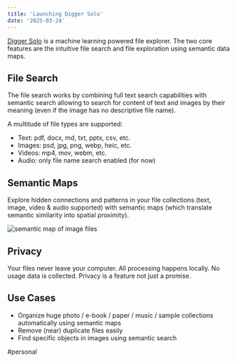 ```yaml
---
title: 'Launching Digger Solo'
date: '2025-03-24'
---
```


[Digger Solo](https://solo.digger.lol/) is a machine learning powered file explorer. The two core features are the intuitive file search and file exploration using semantic data maps.

## File Search

The file search works by combining full text search capabilities with semantic search allowing to search for content of text and images by their meaning (even if the image has no descriptive file name).

A multitude of file types are supported:

- Text: pdf, docx, md, txt, pptx, csv, etc.
- Images: psd, jpg, png, webp, heic, etc.
- Videos: mp4, mov, webm, etc.
- Audio: only file name search enabled (for now)

## Semantic Maps

Explore hidden connections and patterns in your file collections (text, image, video & audio supported) with semantic maps (which translate semantic similarity into spatial proximity).

![semantic map of image files](/images/digger-solo-images.png)

## Privacy

Your files never leave your computer. All processing happens locally. No usage data is collected. Privacy is a feature not just a promise.

## Use Cases

- Organize huge photo / e-book / paper / music / sample collections automatically using semantic maps
- Remove (near) duplicate files easily
- Find specific objects in images using semantic search

#personal
